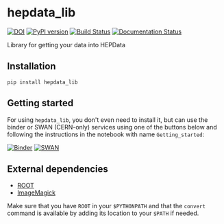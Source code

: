 # hepdata_lib

[![DOI](https://zenodo.org/badge/129248575.svg)](https://zenodo.org/badge/latestdoi/129248575)
[![PyPI version](https://badge.fury.io/py/hepdata_lib.svg)](https://badge.fury.io/py/hepdata_lib)
[![Build Status](https://travis-ci.org/clelange/hepdata_lib.svg?branch=master)](https://travis-ci.org/clelange/hepdata_lib)
[![Documentation Status](https://readthedocs.org/projects/hepdata-lib/badge/)](http://hepdata-lib.readthedocs.io/)

Library for getting your data into HEPData

## Installation

```
pip install hepdata_lib
```

## Getting started

For using `hepdata_lib`, you don't even need to install it, but can use the binder or SWAN (CERN-only) services using one of the buttons below and following the instructions in the notebook with name `Getting_started`:

[![Binder](https://mybinder.org/badge.svg)](https://mybinder.org/v2/gh/clelange/hepdata_lib/master?filepath=Getting_started.ipynb)
[![SWAN](https://swanserver.web.cern.ch/swanserver/images/badge_swan_white_150.png)](https://cern.ch/swanserver/cgi-bin/go?projurl=https://mybinder.org/v2/gh/clelange/hepdata_lib.git)

## External dependencies

- [ROOT](https://root.cern.ch)
- [ImageMagick](https://www.imagemagick.org)

Make sure that you have `ROOT` in your `$PYTHONPATH` and that the `convert` command is available by adding its location to your `$PATH` if needed.
